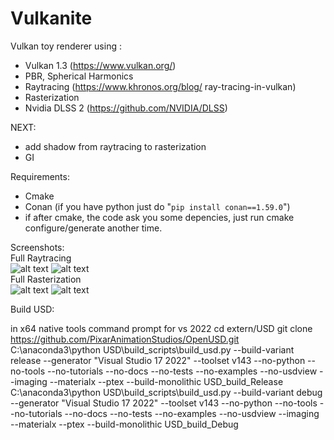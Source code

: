 # Vulkanite

Vulkan toy renderer using :
* Vulkan 1.3 (https://www.vulkan.org/)
* PBR, Spherical Harmonics
* Raytracing (https://www.khronos.org/blog/
ray-tracing-in-vulkan)
* Rasterization
* Nvidia DLSS 2 (https://github.com/NVIDIA/DLSS)

NEXT: 
* add shadow from raytracing to rasterization
* GI

Requirements:
* Cmake
* Conan (if you have python just do "`pip install conan==1.59.0`")
* if after cmake, the code ask you some depencies, just run cmake configure/generate another time.
  
Screenshots:  
Full Raytracing  
![alt text](screenshots/screenshot1.jpg "Raytracing")
![alt text](screenshots/screenshot2.jpg "Raytracing")  
Full Rasterization  
![alt text](screenshots/screenshot3.jpg "Rasterization")
![alt text](screenshots/screenshot4.jpg "Rasterization")

Build USD:

in x64 native tools command prompt for vs 2022
cd extern/USD
git clone https://github.com/PixarAnimationStudios/OpenUSD.git
C:\anaconda3\python USD\build_scripts\build_usd.py --build-variant release --generator "Visual Studio 17 2022" --toolset v143 --no-python --no-tools --no-tutorials --no-docs --no-tests --no-examples --no-usdview --imaging --materialx --ptex --build-monolithic USD_build_Release
C:\anaconda3\python USD\build_scripts\build_usd.py --build-variant debug --generator "Visual Studio 17 2022" --toolset v143 --no-python --no-tools --no-tutorials --no-docs --no-tests --no-examples --no-usdview --imaging --materialx --ptex --build-monolithic USD_build_Debug
 